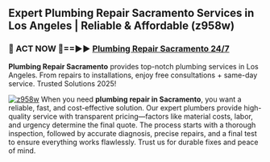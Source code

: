 ## Expert Plumbing Repair Sacramento Services in Los Angeles | Reliable & Affordable (z958w)  

<h3>🚿 ACT NOW 🌟==►► <a href="https://tinyurl.com/2ne6vx2x" rel="nofollow">Plumbing Repair Sacramento 24/7</a></h3>

**Plumbing Repair Sacramento** provides top-notch plumbing services in Los Angeles. From repairs to installations, enjoy free consultations + same-day service. Trusted Solutions 2025!

[![z958w](https://i.imgur.com/4PFF4AK.jpeg)](https://tinyurl.com/2ne6vx2x)
When you need **plumbing repair in Sacramento**, you want a reliable, fast, and cost-effective solution. Our expert plumbers provide high-quality service with transparent pricing—factors like material costs, labor, and urgency determine the final quote. The process starts with a thorough inspection, followed by accurate diagnosis, precise repairs, and a final test to ensure everything works flawlessly. Trust us for durable fixes and peace of mind.